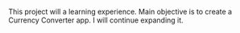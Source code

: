 This project will a learning experience.
Main objective is to create a Currency Converter app.
I will continue expanding it.
